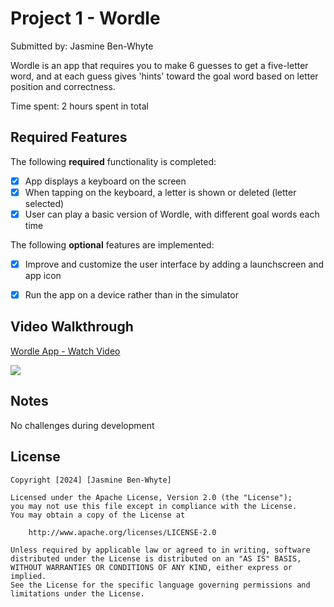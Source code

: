 # Project 1 - Wordle

Submitted by: Jasmine Ben-Whyte

Wordle is an app that requires you to make 6 guesses to get a five-letter word, and at each guess gives 'hints' toward the goal word based on letter position and correctness. 

Time spent: 2 hours spent in total

## Required Features

The following **required** functionality is completed:

- [x] App displays a keyboard on the screen
- [x] When tapping on the keyboard, a letter is shown or deleted (letter selected)
- [x] User can play a basic version of Wordle, with different goal words each time

The following **optional** features are implemented:

- [x] Improve and customize the user interface by adding a launchscreen and app icon
- [x] Run the app on a device rather than in the simulator


## Video Walkthrough

<div>
    <a href="https://www.loom.com/share/a97c38a037b743b2a64169de22a7148f">
      <p>Wordle App - Watch Video</p>
    </a>
    <a href="https://www.loom.com/share/a97c38a037b743b2a64169de22a7148f">
      <img style="max-width:300px;" src="https://cdn.loom.com/sessions/thumbnails/a97c38a037b743b2a64169de22a7148f-1708971022305-with-play.gif">
    </a>
  </div>

## Notes

No challenges during development

## License

    Copyright [2024] [Jasmine Ben-Whyte]

    Licensed under the Apache License, Version 2.0 (the "License");
    you may not use this file except in compliance with the License.
    You may obtain a copy of the License at

        http://www.apache.org/licenses/LICENSE-2.0

    Unless required by applicable law or agreed to in writing, software
    distributed under the License is distributed on an "AS IS" BASIS,
    WITHOUT WARRANTIES OR CONDITIONS OF ANY KIND, either express or implied.
    See the License for the specific language governing permissions and
    limitations under the License.
